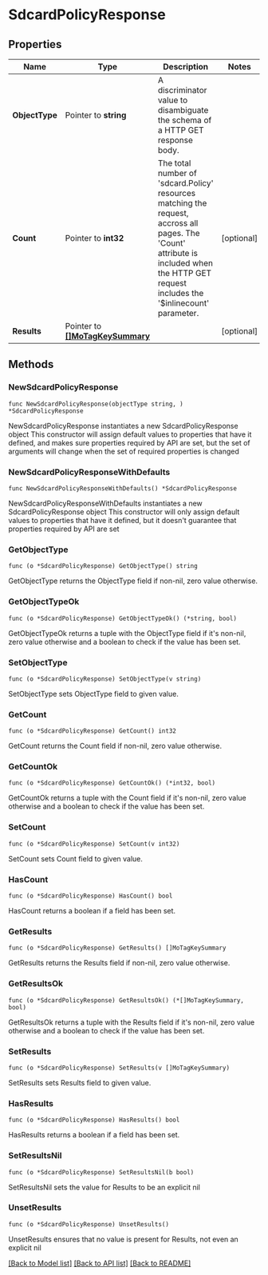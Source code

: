 # SdcardPolicyResponse

## Properties

Name | Type | Description | Notes
------------ | ------------- | ------------- | -------------
**ObjectType** | Pointer to **string** | A discriminator value to disambiguate the schema of a HTTP GET response body. | 
**Count** | Pointer to **int32** | The total number of &#39;sdcard.Policy&#39; resources matching the request, accross all pages. The &#39;Count&#39; attribute is included when the HTTP GET request includes the &#39;$inlinecount&#39; parameter. | [optional] 
**Results** | Pointer to [**[]MoTagKeySummary**](mo.TagKeySummary.md) |  | [optional] 

## Methods

### NewSdcardPolicyResponse

`func NewSdcardPolicyResponse(objectType string, ) *SdcardPolicyResponse`

NewSdcardPolicyResponse instantiates a new SdcardPolicyResponse object
This constructor will assign default values to properties that have it defined,
and makes sure properties required by API are set, but the set of arguments
will change when the set of required properties is changed

### NewSdcardPolicyResponseWithDefaults

`func NewSdcardPolicyResponseWithDefaults() *SdcardPolicyResponse`

NewSdcardPolicyResponseWithDefaults instantiates a new SdcardPolicyResponse object
This constructor will only assign default values to properties that have it defined,
but it doesn't guarantee that properties required by API are set

### GetObjectType

`func (o *SdcardPolicyResponse) GetObjectType() string`

GetObjectType returns the ObjectType field if non-nil, zero value otherwise.

### GetObjectTypeOk

`func (o *SdcardPolicyResponse) GetObjectTypeOk() (*string, bool)`

GetObjectTypeOk returns a tuple with the ObjectType field if it's non-nil, zero value otherwise
and a boolean to check if the value has been set.

### SetObjectType

`func (o *SdcardPolicyResponse) SetObjectType(v string)`

SetObjectType sets ObjectType field to given value.


### GetCount

`func (o *SdcardPolicyResponse) GetCount() int32`

GetCount returns the Count field if non-nil, zero value otherwise.

### GetCountOk

`func (o *SdcardPolicyResponse) GetCountOk() (*int32, bool)`

GetCountOk returns a tuple with the Count field if it's non-nil, zero value otherwise
and a boolean to check if the value has been set.

### SetCount

`func (o *SdcardPolicyResponse) SetCount(v int32)`

SetCount sets Count field to given value.

### HasCount

`func (o *SdcardPolicyResponse) HasCount() bool`

HasCount returns a boolean if a field has been set.

### GetResults

`func (o *SdcardPolicyResponse) GetResults() []MoTagKeySummary`

GetResults returns the Results field if non-nil, zero value otherwise.

### GetResultsOk

`func (o *SdcardPolicyResponse) GetResultsOk() (*[]MoTagKeySummary, bool)`

GetResultsOk returns a tuple with the Results field if it's non-nil, zero value otherwise
and a boolean to check if the value has been set.

### SetResults

`func (o *SdcardPolicyResponse) SetResults(v []MoTagKeySummary)`

SetResults sets Results field to given value.

### HasResults

`func (o *SdcardPolicyResponse) HasResults() bool`

HasResults returns a boolean if a field has been set.

### SetResultsNil

`func (o *SdcardPolicyResponse) SetResultsNil(b bool)`

 SetResultsNil sets the value for Results to be an explicit nil

### UnsetResults
`func (o *SdcardPolicyResponse) UnsetResults()`

UnsetResults ensures that no value is present for Results, not even an explicit nil

[[Back to Model list]](../README.md#documentation-for-models) [[Back to API list]](../README.md#documentation-for-api-endpoints) [[Back to README]](../README.md)


